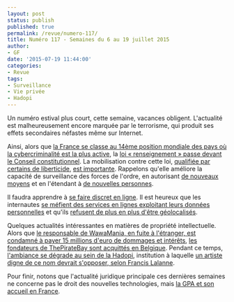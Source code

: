```yaml
---
layout: post
status: publish
published: true
permalink: /revue/numero-117/
title: Numéro 117 - Semaines du 6 au 19 juillet 2015
author:
- GF
date: '2015-07-19 11:44:00'
categories:
- Revue
tags:
- Surveillance
- Vie privée
- Hadopi
---
```


Un numéro estival plus court, cette semaine, vacances obligent. L'actualité est malheureusement encore marquée par le terrorisme, qui produit ses effets secondaires néfastes même sur Internet.

Ainsi, alors que [la France se classe au 14ème position mondiale des pays où la cybercriminalité est la plus active](http://www.journaldugeek.com/2015/07/06/la-france-est-passee-au-14e-rang-mondial-des-pays-ou-la-cybercriminalite-est-la-plus-active/), la [loi « renseignement » passe devant le Conseil constitutionnel](http://www.numerama.com/magazine/33515-loi-renseignement-hollande-a-saisi-le-conseil-constitutionnel.html). La mobilisation contre cette loi, [qualifiée par certains de liberticide](http://www.nextinpact.com/news/95792-loi-renseignement-pluie-critiques-juristes-et-dong-devant-conseil-constitutionnel.htm), [est importante](http://www.numerama.com/magazine/33489-loi-renseignement-un-recours-citoyen-de-120-pages-devoile.html). Rappelons qu'elle améliore la capacité de surveillance des forces de l'ordre, en autorisant [de nouveaux moyens](http://www.numerama.com/magazine/33646-loi-renseignement-la-france-a-contacte-hacking-team.html) et en l'étendant à [de nouvelles personnes](http://www.nextinpact.com/news/95684-loi-renseignement-magistrats-journalistes-avocats-et-parlementaires-pourront-etre-surveilles.htm).

Il faudra apprendre à [se faire discret en ligne](http://www.les-infostrateges.com/actu/15072027/des-fiches-pratiques-pour-reduire-les-risques-lies-a-la-surveillance-en-ligne). Il est heureux que les internautes [se méfient des services en lignes exploitant leurs données personnelles](http://www.zdnet.fr/actualites/services-en-ligne-les-francais-de-plus-en-plus-mefiants-39821998.htm#xtor=RSS-1) et qu'ils [refusent de plus en plus d'être géolocalisés](http://pro.clubic.com/legislation-loi-internet/donnees-personnelles/actualite-772684-internaute-5-reticent-communiquer-donnees-personnelles.html).

Quelques actualités intéressantes en matières de propriété intellectuelle. Alors que [le responsable de WawaMania, en fuite à l'étranger, est condamné à payer 15 millions d'euro de dommages et intérêts](http://www.legalis.net/spip.php?page=breves-article&id_article=4677), [les fondateurs de ThePirateBay sont acquittés en Belgique](http://www.01net.com/editorial/660128/les-fondateurs-de-the-pirate-bay-acquitte-en-belgique/#?xtor=RSS-16). Pendant ce temps, [l'ambiance se dégrade au sein de la Hadopi](http://www.numerama.com/magazine/33645-hadopi-quand-la-mauvaise-ambiance-se-voit.html), institution à laquelle [un artiste digne de ce nom devrait s'opposer, selon Francis Lalanne](http://www.numerama.com/magazine/33656-francis-lalanne-34un-artiste-digne-de-ce-nom-doit-s-opposer-a-hadopi34.html).

Pour finir, notons que l'actualité juridique principale ces dernières semaines ne concerne pas le droit des nouvelles technologies, mais [la GPA et son accueil en France](/2015/07/08/gpa-en-france-etat-du-droit/).